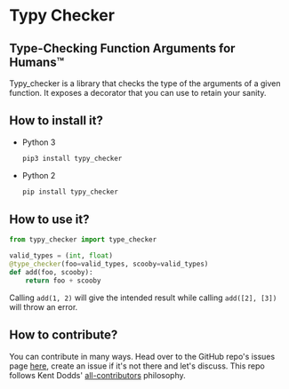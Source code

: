 # Typy Checker

## Type-Checking Function Arguments for Humans™

Typy_checker is a library that checks the type of the arguments of a given function. It exposes a decorator that you can use to retain your sanity.

## How to install it?

* Python 3

    ```bash
    pip3 install typy_checker
    ```

* Python 2

    ```bash
    pip install typy_checker
    ```

## How to use it?

```py
from typy_checker import type_checker

valid_types = (int, float)
@type_checker(foo=valid_types, scooby=valid_types)
def add(foo, scooby):
    return foo + scooby
```

Calling `add(1, 2)` will give the intended result while calling `add([2], [3])` will throw an error.

## How to contribute?

You can contribute in many ways. Head over to the GitHub repo's issues page [here](https://github.com/onstash/typy_checker/issues), create an issue if it's not there and let's discuss. This repo follows Kent Dodds' [all-contributors](https://github.com/kentcdodds/all-contributors) philosophy.
